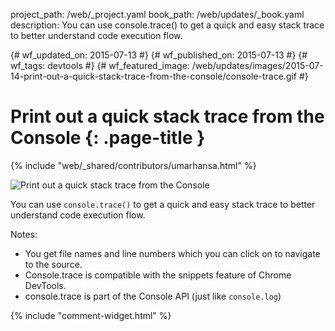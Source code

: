 project_path: /web/_project.yaml
book_path: /web/updates/_book.yaml
description: You can use console.trace() to get a quick and easy stack trace to better understand code execution flow.

{# wf_updated_on: 2015-07-13 #}
{# wf_published_on: 2015-07-13 #}
{# wf_tags: devtools #}
{# wf_featured_image: /web/updates/images/2015-07-14-print-out-a-quick-stack-trace-from-the-console/console-trace.gif #}

# Print out a quick stack trace from the Console {: .page-title }

{% include "web/_shared/contributors/umarhansa.html" %}


<img src="/web/updates/images/2015-07-14-print-out-a-quick-stack-trace-from-the-console/console-trace.gif" alt="Print out a quick stack trace from the Console">

You can use <code>console.trace()</code> to get a quick and easy stack trace to better understand code execution flow.


Notes:

<ul>
<li>You get file names and line numbers which you can click on to navigate to the source.</li>
<li>Console.trace is compatible with the snippets feature of Chrome DevTools.</li>
<li>console.trace is part of the Console API (just like <code>console.log</code>)</li>
</ul>


{% include "comment-widget.html" %}
